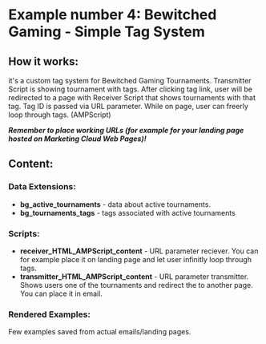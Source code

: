 # Example number 4: Bewitched Gaming - Simple Tag System

## How it works:
it's a custom tag system for Bewitched Gaming Tournaments. Transmitter Script is showing tournament with tags. After clicking tag link, user will be redirected to a page with Receiver Script that shows tournaments with that tag. Tag ID is passed via URL parameter. While on page, user can freerly loop through tags. (AMPScript)

***Remember to place working URLs (for example for your landing page hosted on Marketing Cloud Web Pages)!***

## Content:
### Data Extensions:
- **bg_active_tournaments** - data about active tournaments.
- **bg_tournaments_tags** - tags associated with active tournaments

### Scripts:
- **receiver_HTML_AMPScript_content** - URL parameter reciever. You can for example place it on landing page and let user infinitly loop through tags.
- **transmitter_HTML_AMPScript_content** - URL parameter transmitter. Shows users one of the tournaments and redirect the to another page. You can place it in email.

### Rendered Examples:
Few examples saved from actual emails/landing pages.
